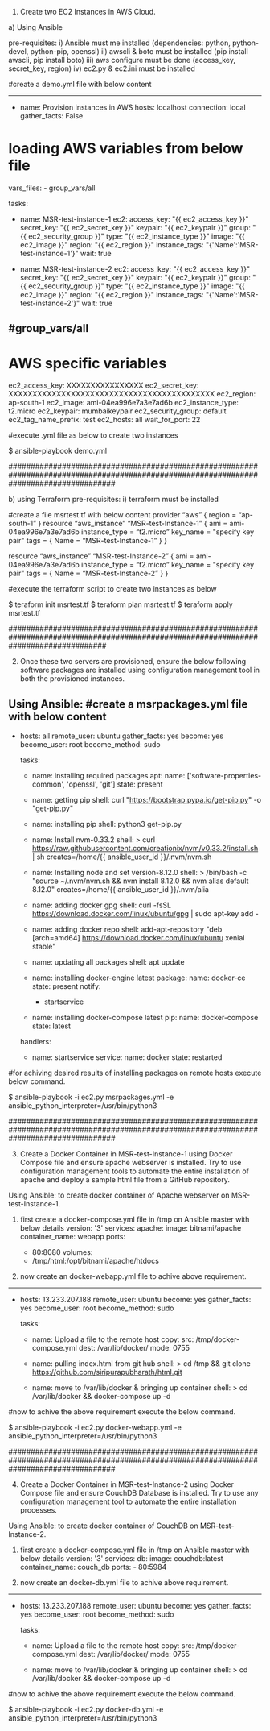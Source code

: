 1) Create two EC2 Instances in AWS Cloud.

a) Using Ansible

pre-requisites:
i) Ansible must me installed (dependencies: python, python-devel, python-pip, openssl)
ii) awscli & boto must be installed (pip install awscli, pip install boto)
iii) aws configure must be done (access_key, secret_key, region)
iv) ec2.py & ec2.ini must be installed

#create a demo.yml file with below content

---
- name: Provision instances in AWS
  hosts: localhost
  connection: local
  gather_facts: False
  
# loading AWS variables from below file
  
  vars_files:
    - group_vars/all

  tasks:
  - name: MSR-test-instance-1
    ec2:
      access_key: "{{ ec2_access_key }}"
      secret_key: "{{ ec2_secret_key }}"
      keypair: "{{ ec2_keypair }}"
      group: "{{ ec2_security_group }}"
      type: "{{ ec2_instance_type }}"
      image: "{{ ec2_image }}"
      region: "{{ ec2_region }}"
      instance_tags: "{'Name':'MSR-test-instance-1'}"
      wait: true

  - name: MSR-test-instance-2
    ec2:
      access_key: "{{ ec2_access_key }}"
      secret_key: "{{ ec2_secret_key }}"
      keypair: "{{ ec2_keypair }}"
      group: "{{ ec2_security_group }}"
      type: "{{ ec2_instance_type }}"
      image: "{{ ec2_image }}"
      region: "{{ ec2_region }}"
      instance_tags: "{'Name':'MSR-test-instance-2'}"
      wait: true

#group_vars/all
---
# AWS specific variables
ec2_access_key: XXXXXXXXXXXXXXXX
ec2_secret_key: XXXXXXXXXXXXXXXXXXXXXXXXXXXXXXXXXXXXXXXXXXX
ec2_region: ap-south-1
ec2_image: ami-04ea996e7a3e7ad6b
ec2_instance_type: t2.micro
ec2_keypair: mumbaikeypair
ec2_security_group: default
ec2_tag_name_prefix: test
ec2_hosts: all
wait_for_port: 22

#execute .yml file as below to create two instances

$ ansible-playbook demo.yml

########################################################################################################################################

b) using Terraform
pre-requisites:
i) terraform must be installed

#create a file msrtest.tf with below content
provider “aws” {
	region = “ap-south-1”
}
resource “aws_instance” “MSR-test-Instance-1” {
	ami = ami-04ea996e7a3e7ad6b
	instance_type = “t2.micro”
	key_name = "specify key pair"
	tags = {
		Name = “MSR-test-Instance-1”
	}
}

resource “aws_instance” “MSR-test-Instance-2” {
	ami = ami-04ea996e7a3e7ad6b
	instance_type = “t2.micro”
	key_name = "specify key pair"
	tags = {
		Name = “MSR-test-Instance-2”
	}
}

#execute the terraform script to create two instances as below

$ teraform init msrtest.tf
$ teraform plan msrtest.tf
$ teraform apply msrtest.tf 

######################################################################################################################################

2) Once these two servers are provisioned, ensure the below following software packages are installed using configuration management tool in both the provisioned instances.

Using Ansible:
#create a msrpackages.yml file with below content
---
- hosts: all
  remote_user: ubuntu
  gather_facts: yes
  become: yes
  become_user: root
  become_method: sudo

  tasks:
  - name: installing required packages
    apt:
     name: ['software-properties-common', 'openssl', 'git']
     state: present

  - name: getting pip
    shell: curl "https://bootstrap.pypa.io/get-pip.py" -o "get-pip.py"

  - name: installing pip
    shell: python3 get-pip.py

  - name: Install nvm-0.33.2
    shell: >
      curl https://raw.githubusercontent.com/creationix/nvm/v0.33.2/install.sh | sh
      creates=/home/{{ ansible_user_id }}/.nvm/nvm.sh

  - name: Installing node and set version-8.12.0
    shell: >
      /bin/bash -c "source ~/.nvm/nvm.sh && nvm install 8.12.0 && nvm alias default 8.12.0"
      creates=/home/{{ ansible_user_id }}/.nvm/alia

  - name: adding docker gpg
    shell: curl -fsSL https://download.docker.com/linux/ubuntu/gpg | sudo apt-key add -

  - name: adding docker repo
    shell: add-apt-repository "deb [arch=amd64] https://download.docker.com/linux/ubuntu xenial stable"

  - name: updating all packages
    shell: apt update

  - name: installing docker-engine latest
    package:
      name: docker-ce
      state: present
    notify:
       - startservice

  - name: installing docker-compose latest
    pip:
      name: docker-compose
      state: latest

  handlers:
  - name: startservice
    service:
        name: docker
        state: restarted

#for achiving desired results of installing packages on remote hosts execute below command.

$ ansible-playbook -i ec2.py msrpackages.yml -e ansible_python_interpreter=/usr/bin/python3 

########################################################################################################################################

3) Create a Docker Container in MSR-test-Instance-1 using Docker Compose file and ensure apache webserver is installed. Try to use configuration management tools to automate the entire installation of apache and deploy a sample html file from a GitHub repository.

Using Ansible: to create docker container of Apache webserver on  MSR-test-Instance-1.

1) first create a docker-compose.yml file in /tmp on Ansible master with below details 
version: '3'
services:
  apache:
    image: bitnami/apache
    container_name: webapp
    ports:
      - 80:8080
    volumes:
      - /tmp/html:/opt/bitnami/apache/htdocs

2) now create an docker-webapp.yml file to achive above requirement.
---
- hosts: 13.233.207.188
  remote_user: ubuntu
  become: yes
  gather_facts: yes
  become_user: root
  become_method: sudo

  tasks:
  - name: Upload a file to the remote host
    copy:
      src: /tmp/docker-compose.yml
      dest: /var/lib/docker/
      mode: 0755

  - name: pulling index.html from git hub
    shell: >
         cd /tmp && git clone https://github.com/siripurapubharath/html.git

  - name: move to /var/lib/docker & bringing up container
    shell: >
         cd /var/lib/docker && docker-compose up -d

#now to achive the above requirement execute the below command.

$ ansible-playbook -i ec2.py docker-webapp.yml -e ansible_python_interpreter=/usr/bin/python3

########################################################################################################################################

4) Create a Docker Container in MSR-test-Instance-2 using Docker Compose file and ensure CouchDB  Database is installed. Try to use any configuration management tool to automate the entire installation processes. 

Using Ansible: to create docker container of CouchDB on  MSR-test-Instance-2.

1) first create a docker-compose.yml file in /tmp on Ansible master with below details 
version: '3'
services:
   db:
      image: couchdb:latest
      container_name: couch_db
      ports:
         - 80:5984

2) now create an docker-db.yml file to achive above requirement.
---
- hosts: 13.233.207.188
  remote_user: ubuntu
  become: yes
  gather_facts: yes
  become_user: root
  become_method: sudo

  tasks:
  - name: Upload a file to the remote host
    copy:
      src: /tmp/docker-compose.yml
      dest: /var/lib/docker/
      mode: 0755

  - name: move to /var/lib/docker & bringing up container
    shell: >
   cd /var/lib/docker && docker-compose up -d

#now to achive the above requirement execute the below command.

$ ansible-playbook  -i ec2.py docker-db.yml -e ansible_python_interpreter=/usr/bin/python3
